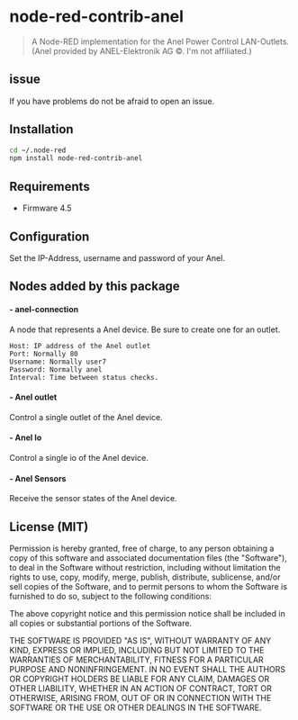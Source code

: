 # node-red-contrib-anel

> A Node-RED implementation for the Anel Power Control LAN-Outlets.
> (Anel provided by ANEL-Elektronik AG &copy;. I'm not affiliated.)



## issue

If you have problems do not be afraid to open an issue.


## Installation

```sh
cd ~/.node-red
npm install node-red-contrib-anel
```

## Requirements
* Firmware 4.5

## Configuration

Set the IP-Address, username and password of your Anel.


## Nodes added by this package

#### - anel-connection

A node that represents a Anel device.
Be sure to create one for an outlet.

```
Host: IP address of the Anel outlet
Port: Normally 80
Username: Normally user7
Password: Normally anel
Interval: Time between status checks.
```

#### - Anel outlet

Control a single outlet of the Anel device.


#### - Anel Io

Control a single io of the Anel device.

#### - Anel Sensors

Receive the sensor states of the Anel device.



License (MIT)
-------------

Permission is hereby granted, free of charge, to any person obtaining a copy of this software and associated documentation files (the "Software"), to deal in the Software without restriction, including without limitation the rights to use, copy, modify, merge, publish, distribute, sublicense, and/or sell copies of the Software, and to permit persons to whom the Software is furnished to do so, subject to the following conditions:

The above copyright notice and this permission notice shall be included in all copies or substantial portions of the Software.

THE SOFTWARE IS PROVIDED "AS IS", WITHOUT WARRANTY OF ANY KIND, EXPRESS OR IMPLIED, INCLUDING BUT NOT LIMITED TO THE WARRANTIES OF MERCHANTABILITY, FITNESS FOR A PARTICULAR PURPOSE AND NONINFRINGEMENT. IN NO EVENT SHALL THE AUTHORS OR COPYRIGHT HOLDERS BE LIABLE FOR ANY CLAIM, DAMAGES OR OTHER LIABILITY, WHETHER IN AN ACTION OF CONTRACT, TORT OR OTHERWISE, ARISING FROM, OUT OF OR IN CONNECTION WITH THE SOFTWARE OR THE USE OR OTHER DEALINGS IN THE SOFTWARE.
